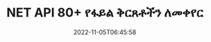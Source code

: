---
############################# Static ############################
layout: "product"
date: 2022-11-05T06:45:58
draft: false

product: "Conversion"
product_tag: "conversion"
platform: .NET
platform_tag: net

############################# Head ############################
head_title: "C# .NET ሰነድ ልወጣ API | ፒዲኤፍ ቃል ኤክሴል PPTX HTML ምስሎችን ቀይር"
head_description: "C# .NET ሰነድ ልወጣ ኤፒአይ። PDF Word DOC DOCX፣ Excel ተመን ሉሆች PPT PPTX፣ HTML፣ PSD፣ MPT MPP፣ ኢሜል MSG EMLX፣ AutoCAD እና የምስል ፋይል ቅርጸቶችን ቀይር።"

############################# Header ############################
title: "NET API 80+ የፋይል ቅርጸቶችን ለመቀየር"
description: "ምንም ውጫዊ ሶፍትዌር ሳይጭኑ ሰነድ እና ምስል የመቀየር ተግባርን ወደ NET መተግበሪያዎች ለማዋሃድ ቀላል ኤፒአይ።"
button:
    enable: true
    icon: "fas fa-arrow-down"
    label: "ነጻ ሙከራ ያውርዱ"
    link: "https://downloads.groupdocs.com/conversion/net"

############################# SubMenu ############################
submenu:
    enable: true
    
    left:
        img_alt: "GroupDocs.Conversion for .NET"
        image: "https://www.groupdocs.cloud/templates/groupdocs/images/product-logos/groupdocs-conversion-net.png"
        product: "GroupDocs.Conversion"
        platform: ".NET"

    middle:
        button:
            # button loop
            - link: "#overview"
              text: "አጠቃላይ እይታ"

            # button loop
            - link: "#features"
              text: "ዋና መለያ ጸባያት"

            # button loop
            - link: "#support"
              text: "ድጋፍ"

            # button loop
            - link: "https://products.groupdocs.app/conversion"
              text: "የቀጥታ ማሳያ"

            # button loop
            - link: "https://purchase.groupdocs.com/pricing/conversion/net"
              text: "የዋጋ አሰጣጥ"

    right:
        link_download: "https://downloads.groupdocs.com/conversion"
        link_learn: "https://docs.groupdocs.com/conversion/net/"
        link_buy: "https://purchase.groupdocs.com"

############################# Overview ############################
overview:
    enable: true
    content: |
      GroupDocs.Conversion for .NET ቀላል የኤፒአይዎች ስብስብ ያቀርባል፣ ይህም ገንቢዎች በC#፣ ASP.NET እና ሌሎች .NET ተዛማጅ ቴክኖሎጂዎች ውስጥ ኃይለኛ የሰነድ ልወጣ መተግበሪያዎችን እንዲገነቡ ያስችላቸዋል። GroupDocs.Conversion for .NET ኤፒአይ ፈጣን፣ ቀልጣፋ እና አስተማማኝ የፋይል ልወጣ መፍትሄ ለዋና ተጠቃሚዎችዎ ያቀርባል። ፒዲኤፍ፣ ኤችቲኤምኤል፣ ኢሜል፣ የማይክሮሶፍት ዎርድ ሰነዶች፣ የኤክሴል ተመን ሉሆች፣ የፓወር ፖይንት አቀራረቦች፣ ፕሮጄክት፣ ፎቶሾፕ፣ CorelDraw፣ AutoCAD፣ ዲያግራሞች፣ የራስተር ምስል ፋይል ቅርጸቶች እና ሌሎችንም ጨምሮ በሁሉም ታዋቂ የንግድ ሰነዶች ቅርጸቶች መካከል ትክክለኛ ልወጣዎችን ማከናወንን ይደግፋል። የሰነድ መቀየሪያው ቤተ-መጽሐፍት የምንጭ ሰነድ ቅርፀትን በራስ-ሰር ፈልጎ ያገኛል እና ሙሉውን ሰነድ ወይም የተወሰኑ ገጾችን ወደ ተፈላጊው የውጤት ቅርጸት ለመለወጥ ሁሉንም ቁጥጥር ይሰጥዎታል። የጎደሉትን ቅርጸ-ቁምፊዎች በተመረጡት መተካት እና በማንኛውም የሰነድ ገጽ ላይ የጽሑፍ ወይም የምስል የውሃ ምልክቶችን ማከል ቀላል ነው።

      GroupDocs.Conversion for .NET .NET መድረክን በሚያነጣጥሩ በማንኛውም የእድገት አካባቢ ውስጥ መተግበሪያዎችን ለማዘጋጀት ጥቅም ላይ ሊውል ይችላል። በሁሉም .NET ላይ ከተመሠረቱ ቋንቋዎች ጋር ተኳሃኝ ነው እና ሞኖ ወይም .NET ማዕቀፎችን (.NET Coreን ጨምሮ) የሚጫኑትን ታዋቂ ኦፕሬቲንግ ሲስተሞችን (Windows፣ Linux፣ MacOS) ይደግፋል።
    tabs:
      enable: true
      
      ## TAB ONE ##
      tab_one:
        description: |
          የሚከተለው የGroupDocs.Conversion for .NET አጠቃላይ እይታ ነው፡-
        
        right:
          enable: true
          icon: "fab fa-html5"
          title: "አጠቃላይ እይታ"
          content: |
            * የፋይል ዓይነትን በራስ-ሰር ፈልግ
            * ሰነዶችን ይለውጡ
            * የዝግጅት አቀራረቦችን ቀይር
            * የተመን ሉሆችን ቀይር
            * ራስተር ምስሎችን ይለውጡ
            * ፒዲኤፍ ሰነዶችን ይለውጡ
            * ሌሎች ቅርጸቶችን ይለውጡ
            * Watermark ተግብር
            * የፋይል ይለፍ ቃል ይግለጹ
            * ልወጣን አብጅ

      ## TAB TWO ##
      tab_two:
        description: |
          GroupDocs.Conversion for .NET በሁሉም ታዋቂ እና በብዛት ጥቅም ላይ የዋሉ [የሰነድ ፋይል ቅርጸቶች](https://docs.groupdocs.com/conversion/net/supported-document-formats/) መካከል መቀየርን ይደግፋል።

        left:
          enable: true
          table:
            # table loop
            - title: "ቀይር ከ፡"
              content: |
                ** ሰነዶች ***: DOC, DOCX, DOCM, DOT, DOTX, DOTM, RTF, TXT, ODT, OTT
                ** የተመን ሉህ ***፡ XLS፣ XLSX፣ XLSM፣ XLSB፣ CSV፣ XLS2003፣ ODS፣ TSV፣ XLT፣ XLTX፣ XLTM፣ XLAM፣ FODS፣ SXC
                ** የዝግጅት አቀራረቦች ***፡ PPT፣ PPTX፣ PPS፣ PPSX፣ ODP፣ POT፣ POTX፣ POTM፣ PPTM፣ PPSM፣ FODP
                ** ምስሎች ***፡ TIF፣ TIFF፣ JPG፣ JPEG፣ PNG፣ GIF፣ BMP፣ ICO፣ DIB፣ JPC፣ JPEG-LS፣ JPEG2000
                ** ተንቀሳቃሽ ***፡ ፒዲኤፍ፣ ኤክስፒኤስ፣ ኦክስፒኤስ፣ EPUB
                **HTML**: ኤችቲኤምኤል፣ ኤችቲኤምኤል፣ ኤምኤችቲኤምኤል
                ** ሜታፋይሎች ***፡ EMZ፣ WMZ
                ** PhotoShop ***: PSD
                ** ፕሮጀክት ***: MPP, MPT, MPX
                ** እይታ ***፡ PST፣ OST
                ** ኢሜል ***: MSG, EML, EMLX
                ** ሥዕላዊ መግለጫዎች**፡ VSD፣ VSDX፣ VSDM፣ VSS፣ VSSM፣ VST፣ VSTM፣ VSX፣ VTX፣ VDW፣ VDX፣ SVG፣ SVGZ
                ** AutoCAD ***: DXF፣ DWG፣ DWF፣ STL፣ IFC፣ DWT
                ** ፖስትስክሪፕት ***: EPS, PS, PSL, CGM
                ** CorelDRAW ***: ሲዲአር፣ ሲኤምኤክስ
                ** ሌላ ***፡ VCF፣ PLT፣ LGS፣ OTG፣ MD፣ AI፣ LOG

        right:
          enable: true
          table:
            # table loop
            - title: "ቀይር ወደ፡"
              content: |
                ** ሰነዶች ***: DOC, DOCX, DOCM, DOT, DOTX, DOTM, RTF, TXT, ODT, OTT
                ** የተመን ሉሆች**፡ XLS፣ XLSX፣ XLSM፣ XLSB፣ CSV፣ XLS2003፣ TSV፣ XLTX፣ ODS፣ XLAM፣ FODS፣ DIF፣ SXC
                ** የዝግጅት አቀራረቦች ***፡ PPT፣ PPTX፣ PPS፣ PPSX፣ ODP፣ POTX፣ POTM፣ PPTM፣ PPSM፣ FODP
                ** ምስሎች ***፡ TIF፣ TIFF፣ JPG፣ JPEG፣ PNG፣ GIF፣ BMP፣ ICO፣ JPEG2000
                ** ሜታፋይሎች ***፡ EMF፣ WMF፣ EMZ፣ WMZ
                ** ሥዕላዊ መግለጫዎች ***: SVGZ
                ** ተንቀሳቃሽ ***: ፒዲኤፍ ፣ ኤክስፒኤስ
                **HTML**: ኤችቲኤምኤል፣ ኤችቲኤምኤል፣ ኤምኤችቲኤምኤል
                ** ሌላ ***: MD

      ## TAB THREE ##
      tab_three:
        description: |
          GroupDocs.Conversion for .NET የሚከተሉትን ስርዓተ ክወናዎች፣ ማዕቀፎች እና የጥቅል አስተዳዳሪዎች ይደግፋል፡
      
        left:
          enable: true
          table:
            # table loop
            - icon: "fab fa-windows"
              title: "ስርዓተ ክወናዎች"
              content: |
                Windows Desktop, Windows Server, Windows Azure, Linux, MacOS

            # table loop
            - icon: "fas fa-code"
              title: "የሚደገፉ Frameworks"
              content: |
                Frameworks: .NET Framework, .NET Standard, .NET Core, Mono

        right:
          enable: true
          table:
            # table loop
            - icon: "fas fa-box"
              title: "የጥቅል አስተዳዳሪ"
              content: |
                Nuget

            # table loop
            - icon: "fas fa-tools"
              title: "የጥቅል አስተዳዳሪ"
              content: |
                Microsoft Visual Studio, Xamarin, MonoDevelop

############################# Features ############################
features:
    enable: true
    title: "GroupDocs.Conversion for .NET ባህሪያት"

    feature:
      # feature loop
      - icon: "fas fa-copy"
        content: "ቀላል ውህደት እና የሚለካ ፈቃድ አሰጣጥ"

      # feature loop
      - icon: "fas fa-eye"
        content: "ወደ ቃላት፣ ስላይዶች ወይም ህዋሶች በሚቀይሩበት ጊዜ ነባሪ የማጉላት አማራጭን ያዘጋጁ"

      # feature loop
      - icon: "fas fa-bolt"
        content: "ወደ/ከሁሉም ታዋቂ ራስተር የምስል ቅርጸቶች ቀይር እና ምስል ዲፒአይ፣ ቁመት እና ስፋትን መድብ"
      
      # feature loop
      - icon: "fas fa-file-powerpoint"
        content: "ፒዲኤፍ እና ምስልን ወደ ግራጫ ሚዛን ቀይር እና ፒዲኤፍ ሰነድ ለድር መስመራዊ አድርግ"

      # feature loop
      - icon: "fas fa-code"
        content: "የዕልባት ደረጃን፣ ርእስ ደረጃን እና የተዘረጋውን ደረጃ በ Word ወደ ፒዲኤፍ/XPS መለወጥ ይግለጹ"

      # feature loop
      - icon: "fas fa-cloud"
        content: "ያዋቅሩ እና በተቀየረ ሰነድ ውስጥ የውሃ ምልክትን ከጽሑፍ በስተጀርባ ለማሳየት እንደ ዳራ ያስቀምጡ"

      # feature loop
      - icon: "fas fa-remove-format"
        content: "ከኢሜል በሚቀየርበት ጊዜ የኢሜል ራስጌን ይስሩ"

      # feature loop
      - icon: "fas fa-comment-slash"
        content: "በሰነድ ልወጣ ወቅት ብጁ የቅርጸ-ቁምፊ ማውጫዎችን ያቀናብሩ እና በግልጽ የሚጫኑ/የሚተኩ ቅርጸ-ቁምፊን ያቀናብሩ"

      # feature loop
      - icon: "fas fa-location-arrow"
        content: "የጎደሉትን ቅርጸ ቁምፊዎች ለሰነዶች፣ ስላይዶች እና የተመን ሉሆች ለመለወጥ ነባሪ ቅርጸ-ቁምፊን ያቀናብሩ"

      # feature loop
      - icon: "fas fa-border-all"
        content: ""

      # feature loop
      - icon: "fas fa-wrench"
        content: "የተመን ሉህ በግሪድ-መስመሮች ቀይር እና በሚቀየርበት ጊዜ ከስላይዶች አስተያየቶችን አስወግድ"

      # feature loop
      - icon: "fas fa-columns"
        content: "የተወሰኑ የሰነድ ገጾችን እንደ ፒዲኤፍ ቅርጸት ይለውጡ እና የተወሰነ የሕዋስ ክልል በተመን ሉሆች ውስጥ ይለውጡ"

      # feature loop
      - icon: "fas fa-file-word"
        content: "የተመን ሉሆችን በሚቀይሩበት ጊዜ የተደበቁ ሉሆችን አሳይ እና ባዶ ረድፎችን እና አምዶችን ዝለል"

      # feature loop
      - icon: "fas fa-envelope"
        content: "የሰነድ ጠቅላላ ገጾችን ይቁጠሩ እና በሚቀየርበት ጊዜ የይለፍ ቃል ወደ ያልተጠበቀ ሰነድ ያዘጋጁ"

      # feature loop
      - icon: "fas fa-print"
        content: "ማብራሪያዎችን እና የተከተቱ ፋይሎችን ከፒዲኤፍ የማስወገድ አማራጭ"

      # feature loop
      - icon: "fas fa-file-archive"
        content: "ወደ ኤችቲኤምኤል ሲቀየር HTML 5 Compliant Markup ይፍጠሩ"

      # feature loop
      - icon: "fas fa-lock"
        content: "የምንጭን አይነት በራስ ሰር አግኝ እና ከዥረት ሲቀይሩ ሁሉንም ሊሆኑ የሚችሉ ልወጣዎችን ይመልሱ"

      # feature loop
      - icon: "fas fa-file-code"
        content: "ወደ ፒዲኤፍ ወይም ኤችቲኤምኤል በሚቀየርበት ጊዜ እያንዳንዱን ገጽ በተለየ ዥረት የመመለስ ችሎታ"
      
      # feature loop
      - icon: "fas fa-fill-drip"
        content: "ከቃል በሚቀይሩበት ጊዜ ምልክት ማድረጊያን፣ አስተያየቶችን ያሳዩ/ደብቅ እና ለውጦችን ይከታተሉ"

      # feature loop
      - icon: "fas fa-file-excel"
        content: "DOCX ወደ Tiff G3 መቀየር ከሻዲንግ አማራጭ ጋር"

      # feature loop
      - icon: "fas fa-heading"
        content: "ከCAD ሰነድ ሲቀይሩ የተወሰኑ አቀማመጦችን ይለውጡ"

      # feature loop
      - icon: "fas fa-project-diagram"
        content: "የተቀየረ ሰነድ ወደ ፋይል በሚቀመጥበት ጊዜ በራስ-ሰር መሰየም"

      # feature loop
      - icon: "fas fa-cube"
        content: "በኤፒአይ አጠቃቀም ላይ ተመስርተው እንዲከፈሉ የሚለካ ፍቃድ መስጠት ይደገፋል"

      # feature loop
      - icon: "fab fa-uncharted"
        content: "ንድፎችን ወደ የቃል ማቀናበሪያ ፋይል ቅርጸቶች ቀይር"
      
      # feature loop
      - icon: "fab fa-uncharted"
        content: "ኤችቲኤምኤል ወደ ዎርድ ፕሮሰሲንግ ሰነድ በሚቀይሩበት ጊዜ የገጽ ቁጥሮችን ያክሉ"

      # feature loop
      - icon: "fab fa-uncharted"
        content: "የኤክስኤምኤል ሰነዶችን ያለ ትራንስፎርሜሽን ወደ ማንኛውም ቅርጸት ይለውጡ"

      # feature loop
      - icon: "fab fa-uncharted"
        content: "የፋይል ልወጣ ሂደትን (ጀምር፣ መጨረሻ) በቀጥታ ከደንበኛ ወገን መተግበሪያ ተቆጣጠር"

    more_feature:
      # more_feature_loop
      - title: "የሰነድ ቅርጸቶችን በቀላሉ ይለውጡ"
        content: |
          GroupDocs.Conversion for .NETን በመጠቀም የሰነድ ፋይል ቅርጸት መቀየር በጣም ቀላል ነው። የሚከተለው ምሳሌ C#ን በመጠቀም ፒዲኤፍ ፋይልን ወደ DOC ፋይል እንዴት እንደሚቀይሩ ያሳየዎታል፡-  
            
          {features.more_feature.step1} 
          {features.more_feature.step2} 
          {features.more_feature.step3} 
            
          ```csharp    
           // ለመለወጥ የምንጭ ፋይል DOCXን ጫን
          var converter = new GroupDocs.Conversion.Converter("input.docx");
          // ለታለመ ቅርጸት PDF የልወጣ አማራጮችን ያዘጋጁ
          var convertOptions = converter.GetPossibleConversions()["pdf"].ConvertOptions;
          // ወደ PDF ቅርጸት ቀይር
          converter.Convert("output.pdf", convertOptions);
          ```
            
      # more_feature_loop
      - title: "ወደ ምስል ቅርጸቶች መለወጥ"
        content: "GroupDocs.Conversion for .NET .NET መድረክን በሚያነጣጥሩ በማንኛውም የእድገት አካባቢ ውስጥ መተግበሪያዎችን ለማዘጋጀት ጥቅም ላይ ሊውል ይችላል። በሁሉም .NET ላይ ከተመሠረቱ ቋንቋዎች ጋር ተኳሃኝ ነው እና ሞኖ ወይም .NET ማዕቀፎችን (.NET Coreን ጨምሮ) የሚጫኑትን ታዋቂ ኦፕሬቲንግ ሲስተሞችን (Windows፣ Linux፣ MacOS) ይደግፋል።"

      # more_feature_loop
      - title: "የተለያዩ የፒዲኤፍ ቅርጸት ዓይነቶችን ይደግፋል"
        content: |
          GroupDocs.Conversion for .NET ኤፒአይ ሰነድ ወደሚከተሉት የፒዲኤፍ አይነቶች/ቅርጸቶች መለወጥን ይደግፋል፡-  
            
          * PdfA_1A
          * PdfA_1B
          * PdfA_2A
          * PdfA_3A
          * PdfA_2B
          * PdfA_2U
          * PdfA_3B
          * PdfA_3U
          * v1_3
          * v1_4
          * v1_5
          * v1_6
          * v1_7
          * PdfX_1A
          * PdfX3

############################# Support ############################
support:
    enable: true

############################# Solutions ############################
solutions:
    enable: true
    title: "GroupDocs.Conversion የሰነድ ቅየራ ኤፒአይዎችን ለሌሎች ታዋቂ የልማት አካባቢዎች ያቀርባል"

    solution:
        # solution loop
        - img_alt: "የቡድን ሰነዶች.ልወጣ ለጃቫ"
          image: "https://www.groupdocs.cloud/templates/groupdocs/images/product-logos/groupdocs-conversion-java.png"
          product: "GroupDocs.Conversion"
          platform: "ጃቫ"
          link: "/መቀየር/ጃቫ/"

############################# Back to top ###############################
back_to_top:
  enable: true
---